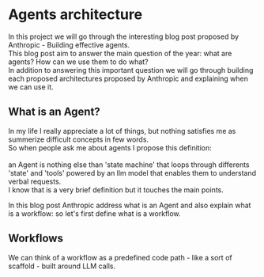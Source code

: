 # Agents architecture

In this project we will go through the interesting blog post proposed by Anthropic - Building effective agents.<br>This blog post aim to answer the main question of the year: what are agents? How can we use them to do what?<br>
In addition to answering this important question we will go through building each proposed architectures proposed by Anthropic and explaining when we can use it.<br>

## What is an Agent?
In my life I really appreciate a lot of things, but nothing satisfies me as summerize difficult concepts in few words.<br>
So when people ask me about agents I propose this definition:<br><br> an Agent is nothing else than 'state machine' that loops through differents 'state' and 'tools' powered by an llm model that enables them to understand verbal requests.<br>
I know that is a very brief definition but it touches the main points.

In this blog post Anthropic address what is an Agent and also explain what is a workflow: so let's first define what is a workflow.

## Workflows

We can think of a workflow as a predefined code path - like a sort of scaffold - built around LLM calls. 

